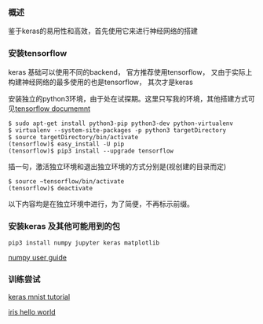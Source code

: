 ### 概述
鉴于keras的易用性和高效，首先使用它来进行神经网络的搭建

### 安装tensorflow
keras 基础可以使用不同的backend， 官方推荐使用tensorflow， 又由于实际上构建神经网络的最多使用的也是tensorflow， 其次才是keras

安装独立的python3环境，由于处在试探期。这里只写我的环境，其他搭建方式可见[tensorflow documemnt](https://www.tensorflow.org/install/install_linux)

```
$ sudo apt-get install python3-pip python3-dev python-virtualenv
$ virtualenv --system-site-packages -p python3 targetDirectory
$ source targetDirectory/bin/activate
(tensorflow)$ easy_install -U pip
(tensorflow)$ pip3 install --upgrade tensorflow
```
插一句，激活独立环境和退出独立环境的方式分别是(视创建的目录而定)
```
$ source ~tensorflow/bin/activate
(tensorflow)$ deactivate
```
以下内容均是在独立环境中进行，为了简便，不再标示前缀。

### 安装keras 及其他可能用到的包
```
pip3 install numpy jupyter keras matplotlib
```

[numpy user guide](https://docs.scipy.org/doc/numpy/user/)

### 训练尝试
[keras mnist tutorial](keras-mnist-tutorial)

[iris hello world](https://github.com/fastforwardlabs/keras-hello-world/blob/master/kerashelloworld.ipynb)
